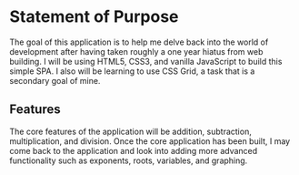 # Statement of Purpose

The goal of this application is to help me delve back into the world of development after having taken roughly a one year hiatus from web building. I will be using HTML5, CSS3, and vanilla JavaScript to build this simple SPA. I also will be learning to use CSS Grid, a task that is a secondary goal of mine.

## Features

The core features of the application will be addition, subtraction, multiplication, and division. Once the core application has been built, I may come back to the application and look into adding more advanced functionality such as exponents, roots, variables, and graphing.
